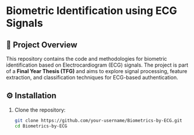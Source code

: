 # Biometric Identification using ECG Signals

## 📖 Project Overview
This repository contains the code and methodologies for biometric identification based on Electrocardiogram (ECG) signals. The project is part of a **Final Year Thesis (TFG)** and aims to explore signal processing, feature extraction, and classification techniques for ECG-based authentication.

## ⚙️ Installation
1. Clone the repository:
   ```bash
   git clone https://github.com/your-username/Biometrics-by-ECG.git
   cd Biometrics-by-ECG